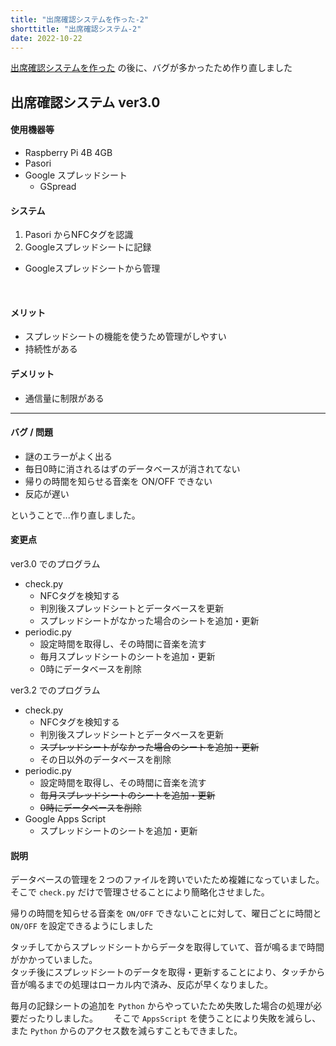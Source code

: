 ```yaml
---
title: "出席確認システムを作った-2"
shorttitle: "出席確認システム-2"
date: 2022-10-22
---
```


[出席確認システムを作った](/posts/activity-report/2022-06/attendanse-system/) の後に、バグが多かったため作り直しました

## 出席確認システム ver3.0
#### 使用機器等
- Raspberry Pi 4B 4GB
- Pasori
- Google スプレッドシート
    - GSpread

#### システム
1. Pasori からNFCタグを認識
2. Googleスプレッドシートに記録

- Googleスプレッドシートから管理

<br>

#### メリット
- スプレッドシートの機能を使うため管理がしやすい
- 持続性がある

#### デメリット
- 通信量に制限がある

---

#### バグ / 問題
- 謎のエラーがよく出る
- 毎日0時に消されるはずのデータベースが消されてない
- 帰りの時間を知らせる音楽を ON/OFF できない
- 反応が遅い

ということで...作り直しました。

#### 変更点
ver3.0 でのプログラム
- check.py
  - NFCタグを検知する
  - 判別後スプレッドシートとデータベースを更新
  - スプレッドシートがなかった場合のシートを追加・更新
- periodic.py
  - 設定時間を取得し、その時間に音楽を流す
  - 毎月スプレッドシートのシートを追加・更新
  - 0時にデータベースを削除

ver3.2 でのプログラム
- check.py
  - NFCタグを検知する
  - 判別後スプレッドシートとデータベースを更新
  - ~~スプレッドシートがなかった場合のシートを追加・更新~~
  - その日以外のデータベースを削除
- periodic.py
  - 設定時間を取得し、その時間に音楽を流す
  - ~~毎月スプレッドシートのシートを追加・更新~~
  - ~~0時にデータベースを削除~~
- Google Apps Script
  - スプレッドシートのシートを追加・更新

#### 説明
データベースの管理を２つのファイルを跨いでいたため複雑になっていました。  
そこで `check.py` だけで管理させることにより簡略化させました。

帰りの時間を知らせる音楽を `ON/OFF` できないことに対して、曜日ごとに時間と `ON/OFF` を設定できるようにしました

タッチしてからスプレッドシートからデータを取得していて、音が鳴るまで時間がかかっていました。  
タッチ後にスプレッドシートのデータを取得・更新することにより、タッチから音が鳴るまでの処理はローカル内で済み、反応が早くなりました。

毎月の記録シートの追加を `Python` からやっていたため失敗した場合の処理が必要だったりしました。　　
そこで `AppsScript` を使うことにより失敗を減らし、また `Python` からのアクセス数を減らすこともできました。